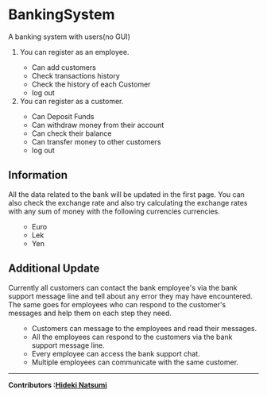 # BankingSystem

A banking system with users(no GUI)

<ol>

<li>You can register as an employee.</li>
<ul>
   <li>Can add customers</li>
   <li>Check transactions history</li>
   <li>Check the history of each Customer</li>
   <li>log out</li>
  </ul> 
   <li>You can register as a customer.</li>
  <ul>
   <li>Can Deposit Funds</li>
   <li>Can withdraw money from their account</li>
   <li>Can check their balance</li>
   <li>Can transfer money to other customers</li>
   <li>log out</li>
  </ul>
   </ol>
   
  Information
  -
  
  All the data related to the bank will be updated in the first page.
  You can also check the exchange rate and also try calculating the exchange rates with any sum of money with the following currencies currencies.
  <ol>
  <ul>
  <li>Euro</li>
  <li>Lek</li>
  <li>Yen</li>
  </ul>
  </ol>
  
  Additional Update
  -
  
  Currently all customers can contact the bank employee's via the bank support message line and tell about any error they may have encountered.
  The same goes for employees who can respond to the customer's messages and help them on each step they need.
  <ol>
  <ul>
  <li>Customers can message to the employees and read their messages.</li>
  <li>All the employees can respond to the customers via the bank support message line.</li>
  <li>Every employee can access the bank support chat.</li>
  <li>Multiple employees can communicate with the same customer.</li>
  </ul>
  </ol>
  
  ---
<strong>Contributors :[Hideki Natsumi](https://github.com/HidekiNatsumi) 
